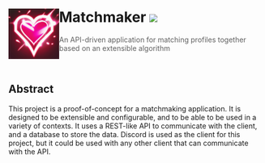 <h1>
    <a href="https://github.com/zuedev/SvalBot">
        <img width="100" align="left" src="./assets/images/logo_crop_square.png" />
    </a>
    Matchmaker
    <a href="https://github.com/zuedev/Matchmaker/blob/main/LICENSE">
        <img src="https://img.shields.io/github/license/zuedev/Matchmaker?color=E31C79" />
    </a>
</h1>

> An API-driven application for matching profiles together based on an extensible algorithm

<br/>

## Abstract

This project is a proof-of-concept for a matchmaking application. It is designed to be extensible and configurable, and to be able to be used in a variety of contexts. It uses a REST-like API to communicate with the client, and a database to store the data. Discord is used as the client for this project, but it could be used with any other client that can communicate with the API.
